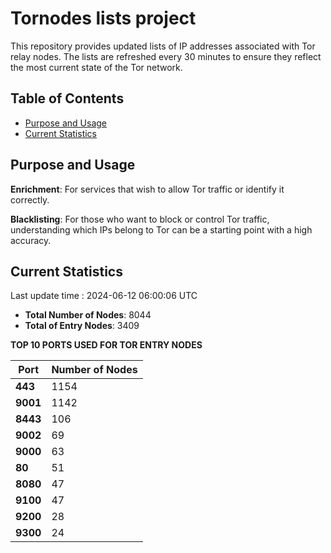 # Tornodes lists project

This repository provides updated lists of IP addresses associated with Tor relay nodes. The lists are refreshed every 30 minutes to ensure they reflect the most current state of the Tor network.

## Table of Contents

- [Purpose and Usage](#purpose-and-usage)
- [Current Statistics](#current-statistics)


## Purpose and Usage

**Enrichment**: For services that wish to allow Tor traffic or identify it correctly.

**Blacklisting**: For those who want to block or control Tor traffic, understanding which IPs belong to Tor can be a starting point with a high accuracy.

## Current Statistics

Last update time : 2024-06-12 06:00:06 UTC

- **Total Number of Nodes**: 8044
- **Total of Entry Nodes**: 3409

**TOP 10 PORTS USED FOR TOR ENTRY NODES**

| **Port** | **Number of Nodes** |
|------|-----------------|
| **443**   | 1154  |
| **9001**   | 1142  |
| **8443**   | 106  |
| **9002**   | 69  |
| **9000**   | 63  |
| **80**   | 51  |
| **8080**   | 47  |
| **9100**   | 47  |
| **9200**   | 28  |
| **9300**   | 24  |

